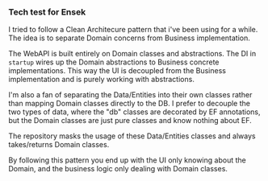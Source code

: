 ### Tech test for Ensek

I tried to follow a Clean Architecure pattern that i've been using for a while. The idea is to separate Domain concerns from Business implementation.

The WebAPI is built entirely on Domain classes and abstractions. The DI in `startup` wires up the Domain abstractions to Business concrete implementations. This way the UI is decoupled from the Business implementation and is purely working with abstractions.

I'm also a fan of separating the Data/Entities into their own classes rather than mapping Domain classes directly to the DB. I prefer to decouple the two types of data, where the "db" classes are decorated by EF annotations, but the Domain classes are just pure classes and know nothing about EF.

The repository masks the usage of these Data/Entities classes and always takes/returns Domain classes.

By following this pattern you end up with the UI only knowing about the Domain, and the business logic only dealing with Domain classes.

